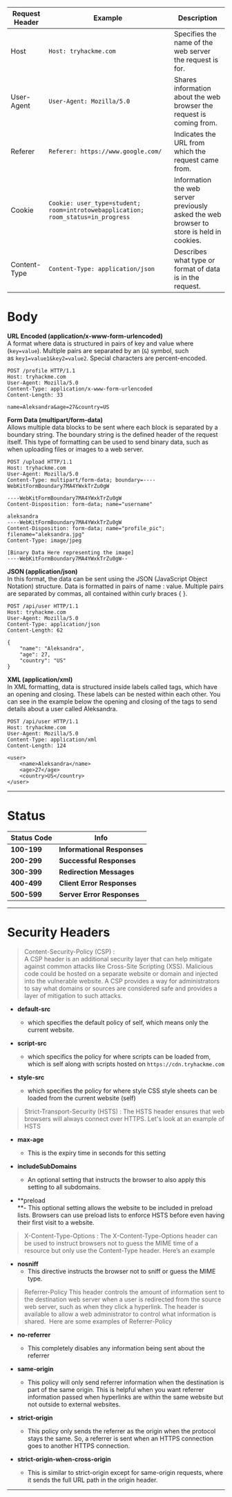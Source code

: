 


| **Request Header** | **Example**                                                                      | **Description**                                                                          |
| ------------------ | -------------------------------------------------------------------------------- | ---------------------------------------------------------------------------------------- |
| Host               | `Host: tryhackme.com`                                                            | Specifies the name of the web server the request is for.                                 |
| User-Agent         | `User-Agent: Mozilla/5.0`                                                        | Shares information about the web browser the request is coming from.                     |
| Referer            | `Referer: https://www.google.com/`                                               | Indicates the URL from which the request came from.                                      |
| Cookie             | `Cookie: user_type=student; room=introtowebapplication; room_status=in_progress` | Information the web server previously asked the web browser to store is held in cookies. |
| Content-Type       | `Content-Type: application/json`                                                 | Describes what type or format of data is in the request.                                 |


# Body 

**URL Encoded (application/x-www-form-urlencoded)**  
A format where data is structured in pairs of key and value where (`key=value`). Multiple pairs are separated by an (`&`) symbol, such as `key1=value1&key2=value2`. Special characters are percent-encoded.


```http
POST /profile HTTP/1.1
Host: tryhackme.com
User-Agent: Mozilla/5.0
Content-Type: application/x-www-form-urlencoded
Content-Length: 33

name=Aleksandra&age=27&country=US
```


**Form Data (multipart/form-data)**  
Allows multiple data blocks to be sent where each block is separated by a boundary string. The boundary string is the defined header of the request itself. This type of formatting can be used to send binary data, such as when uploading files or images to a web server.

```http
POST /upload HTTP/1.1
Host: tryhackme.com
User-Agent: Mozilla/5.0
Content-Type: multipart/form-data; boundary=----WebKitFormBoundary7MA4YWxkTrZu0gW

----WebKitFormBoundary7MA4YWxkTrZu0gW
Content-Disposition: form-data; name="username"

aleksandra
----WebKitFormBoundary7MA4YWxkTrZu0gW
Content-Disposition: form-data; name="profile_pic"; filename="aleksandra.jpg"
Content-Type: image/jpeg

[Binary Data Here representing the image]
----WebKitFormBoundary7MA4YWxkTrZu0gW--
```

**JSON (application/json)**  
In this format, the data can be sent using the JSON (JavaScript Object Notation) structure. Data is formatted in pairs of name : value. Multiple pairs are separated by commas, all contained within curly braces { }.

```http
POST /api/user HTTP/1.1
Host: tryhackme.com
User-Agent: Mozilla/5.0
Content-Type: application/json
Content-Length: 62

{
    "name": "Aleksandra",
    "age": 27,
    "country": "US"
}
```

**XML (application/xml)**  
In XML formatting, data is structured inside labels called tags, which have an opening and closing. These labels can be nested within each other. You can see in the example below the opening and closing of the tags to send details about a user called Aleksandra.

```http
POST /api/user HTTP/1.1
Host: tryhackme.com
User-Agent: Mozilla/5.0
Content-Type: application/xml
Content-Length: 124

<user>
    <name>Aleksandra</name>
    <age>27</age>
    <country>US</country>
</user>
```

---
# Status 


| Status Code | Info                        |
| ----------- | --------------------------- |
| **100-199** | **Informational Responses** |
| **200-299** | **Successful Responses**    |
| **300-399** | **Redirection Messages**    |
| **400-499** | **Client Error Responses**  |
| **500-599** | **Server Error Responses**  |

---
# Security  Headers

> Content-Security-Policy (CSP) :  
> A CSP header is an additional security layer that can help mitigate against common attacks like Cross-Site Scripting (XSS). Malicious code could be hosted on a separate website or domain and injected into the vulnerable website. A CSP provides a way for administrators to say what domains or sources are considered safe and provides a layer of mitigation to such attacks.

- **default-src**  
    - which specifies the default policy of self, which means only the current website.  
      
- **script-src**  
    - which specifics the policy for where scripts can be loaded from, which is self along with scripts hosted on `https://cdn.tryhackme.com`  
      
- **style-src**  
    - which specifies the policy for where style CSS style sheets can be loaded from the current website (self)


>Strict-Transport-Security (HSTS) : 
>The HSTS header ensures that web browsers will always connect over HTTPS. Let's look at an example of HSTS

- **max-age**  
    - This is the expiry time in seconds for this setting  
    
- **includeSubDomains**  
    - An optional setting that instructs the browser to also apply this setting to all subdomains.  
    
- **preload  
    **- This optional setting allows the website to be included in preload lists. Browsers can use preload lists to enforce HSTS before even having their first visit to a website.

> X-Content-Type-Options : 
> The X-Content-Type-Options header can be used to instruct browsers not to guess the MIME time of a resource but only use the Content-Type header. Here’s an example 

- **nosniff**  
	- This directive instructs the browser not to sniff or guess the MIME type.

> Referrer-Policy 
> This header controls the amount of information sent to the destination web server when a user is redirected from the source web server, such as when they click a hyperlink. The header is available to allow a web administrator to control what information is shared.  Here are some examples of Referrer-Policy

- **no-referrer**  
    - This completely disables any information being sent about the referrer  
      
- **same-origin**  
    - This policy will only send referrer information when the destination is part of the same origin. This is helpful when you want referrer information passed when hyperlinks are within the same website but not outside to external websites.  
    
- **strict-origin**  
    - This policy only sends the referrer as the origin when the protocol stays the same. So, a referrer is sent when an HTTPS connection goes to another HTTPS connection.  
      
- **strict-origin-when-cross-origin**  
    - This is similar to strict-origin except for same-origin requests, where it sends the full URL path in the origin header.

--- 



